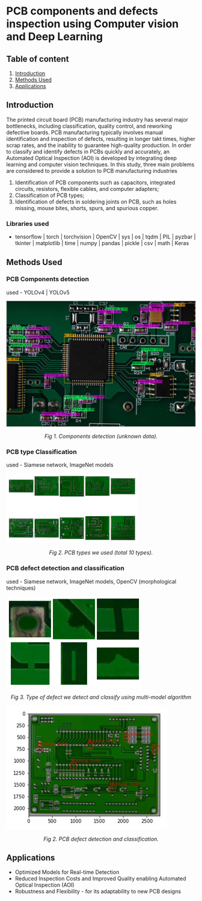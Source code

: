 # PCB components and defects inspection using Computer vision and Deep Learning

## Table of content
1. [Introduction](#introduction)
2. [Methods Used](#methods_used)
3. [Applications](#applications)


## Introduction

The printed circuit board (PCB) manufacturing industry has several major bottlenecks, including classification, quality control, and reworking defective boards. 
PCB manufacturing typically involves manual identification and inspection of defects, resulting in longer takt times, higher scrap rates, and the inability to guarantee high-quality production. 
In order to classify and identify defects in PCBs quickly and accurately, an Automated Optical Inspection (AOI) is developed by integrating deep learning and computer vision techniques. 
In this study, three main problems are considered to provide a solution to PCB manufacturing industries

1. Identification of PCB components such as capacitors, integrated circuits, resistors, flexible cables, and computer adapters;
2. Classification of PCB types; 
3. Identification of defects in soldering joints on PCB, such as holes missing, mouse bites, shorts, spurs, and spurious copper.


### Libraries used
- tensorflow | torch | torchvision | OpenCV | sys | os | tqdm | PIL | pyzbar | tkinter | matplotlib | time | numpy | pandas | pickle | csv | math | Keras


## Methods Used


### PCB Components detection
used - YOLOv4 | YOLOv5

![My image](com_det.png)
<p align="center"><em> Fig 1. Components detection (unknown data). </em></p>


### PCB type Classification
used - Siamese network, ImageNet models

![My image](PCB_types.png)
<p align="center"><em> Fig 2. PCB types we used (total 10 types). </em></p>

### PCB defect detection and classification
used - Siamese network, ImageNet models, OpenCV (morphological techniques)


![My image](defects.png)
<p align="center"><em> Fig 3. Type of defect we detect and classify using multi-model algorithm </em></p>


![My image](det_defect.png)
<p align="center"><em> Fig 2. PCB defect detection and classification. </em></p>


## Applications

- Optimized Models for Real-time Detection
- Reduced Inspection Costs and Improved Quality enabling Automated Optical Inspection (AOI)
- Robustness and Flexibility - for its adaptability to new PCB designs


